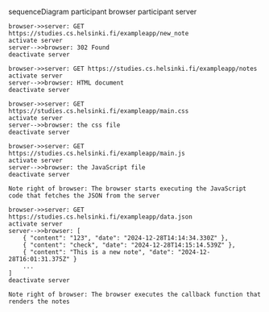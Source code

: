 sequenceDiagram
    participant browser
    participant server

    browser->>server: GET https://studies.cs.helsinki.fi/exampleapp/new_note
    activate server
    server-->>browser: 302 Found 
    deactivate server

    browser->>server: GET https://studies.cs.helsinki.fi/exampleapp/notes
    activate server
    server-->>browser: HTML document
    deactivate server

    browser->>server: GET https://studies.cs.helsinki.fi/exampleapp/main.css
    activate server
    server-->>browser: the css file
    deactivate server

    browser->>server: GET https://studies.cs.helsinki.fi/exampleapp/main.js
    activate server
    server-->>browser: the JavaScript file
    deactivate server

    Note right of browser: The browser starts executing the JavaScript code that fetches the JSON from the server

    browser->>server: GET https://studies.cs.helsinki.fi/exampleapp/data.json
    activate server
    server-->>browser: [
        { "content": "123", "date": "2024-12-28T14:14:34.330Z" },
        { "content": "check", "date": "2024-12-28T14:15:14.539Z" },
        { "content": "This is a new note", "date": "2024-12-28T16:01:31.375Z" }
        ...
    ]
    deactivate server

    Note right of browser: The browser executes the callback function that renders the notes